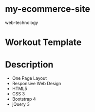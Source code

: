 # my-ecommerce-site
web-technology 

# Workout Template 
# Description
- One Page Layout
- Responsive Web Design 
- HTML5
- CSS 3
- Bootstrap 4
- jQuery 3
